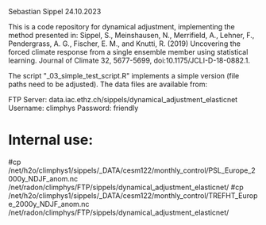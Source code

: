 
Sebastian Sippel
24.10.2023

This is a code repository for dynamical adjustment, implementing the method presented in: 
Sippel, S., Meinshausen, N., Merrifield, A., Lehner, F., Pendergrass, A. G., Fischer, E. M., and Knutti, R. (2019) Uncovering the forced climate response from a single ensemble member using statistical learning. Journal of Climate 32, 5677-5699, doi:10.1175/JCLI-D-18-0882.1.

The script "_03_simple_test_script.R" implements a simple version (file paths need to be adjusted).
The data files are available from: 

FTP Server: data.iac.ethz.ch/sippels/dynamical_adjustment_elasticnet
Username: climphys
Password: friendly

# Internal use:
#cp /net/h2o/climphys1/sippels/_DATA/cesm122/monthly_control/PSL_Europe_2000y_NDJF_anom.nc /net/radon/climphys/FTP/sippels/dynamical_adjustment_elasticnet/
#cp /net/h2o/climphys1/sippels/_DATA/cesm122/monthly_control/TREFHT_Europe_2000y_NDJF_anom.nc /net/radon/climphys/FTP/sippels/dynamical_adjustment_elasticnet/
